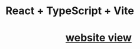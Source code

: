 # React + TypeScript + Vite


<h1 align="center">
  <a href="https://business-ia.vercel.app/">website view</a>
</h1>
